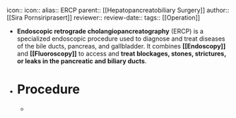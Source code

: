 icon:: 
icon::
alias:: ERCP
parent:: [[Hepatopancreatobiliary Surgery]] 
author:: [[Sira Pornsiriprasert]] 
reviewer::
review-date::
tags:: [[Operation]]

- **Endoscopic retrograde cholangiopancreatography** (ERCP) is a specialized endoscopic procedure used to diagnose and treat diseases of the bile ducts, pancreas, and gallbladder. It combines **[[Endoscopy]]** and **[[Fluoroscopy]]** to access and **treat blockages, stones, strictures, or leaks in the pancreatic and biliary ducts**.
- # Procedure
	-